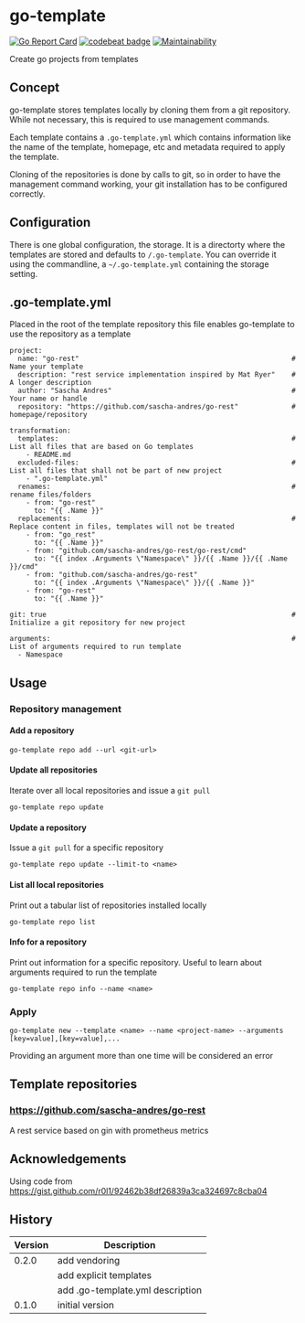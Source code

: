 # go-template

[![Go Report Card](https://goreportcard.com/badge/github.com/sascha-andres/go-template)](https://goreportcard.com/report/github.com/sascha-andres/go-template) [![codebeat badge](https://codebeat.co/badges/530c668a-42cb-41f5-a8e5-5284f606aa5e)](https://codebeat.co/projects/github-com-sascha-andres-go-template-master) [![Maintainability](https://api.codeclimate.com/v1/badges/f3fd3deb5a43e8acf536/maintainability)](https://codeclimate.com/github/sascha-andres/go-template/maintainability)

Create go projects from templates

## Concept

go-template stores templates locally by cloning them from a git repository. While not necessary, this is required to use management commands.

Each template contains a `.go-template.yml` which contains information like the name of the template, homepage, etc and metadata required to apply the template.

Cloning of the repositories is done by calls to git, so in order to have the management command working, your git installation has to be configured correctly.

## Configuration

There is one global configuration, the storage. It is a directorty where the templates are stored and defaults to `/.go-template`. You can override it using the commandline, a `~/.go-template.yml` containing the storage setting.

## .go-template.yml

Placed in the root of the template repository this file enables go-template to use the repository as a template

    project:
      name: "go-rest"                                                    # Name your template
      description: "rest service implementation inspired by Mat Ryer"    # A longer description
      author: "Sascha Andres"                                            # Your name or handle
      repository: "https://github.com/sascha-andres/go-rest"             # homepage/repository
    
    transformation:
      templates:                                                         # List all files that are based on Go templates
        - README.md
      excluded-files:                                                    # List all files that shall not be part of new project
        - ".go-template.yml"
      renames:                                                           # rename files/folders
        - from: "go-rest"
          to: "{{ .Name }}"
      replacements:                                                      # Replace content in files, templates will not be treated
        - from: "go_rest"
          to: "{{ .Name }}"
        - from: "github.com/sascha-andres/go-rest/go-rest/cmd"
          to: "{{ index .Arguments \"Namespace\" }}/{{ .Name }}/{{ .Name }}/cmd"
        - from: "github.com/sascha-andres/go-rest"
          to: "{{ index .Arguments \"Namespace\" }}/{{ .Name }}"
        - from: "go-rest"
          to: "{{ .Name }}"
    
    git: true                                                            # Initialize a git repository for new project
    
    arguments:                                                           # List of arguments required to run template
      - Namespace

## Usage

### Repository management

#### Add a repository

    go-template repo add --url <git-url>

#### Update all repositories

Iterate over all local repositories and issue a `git pull`

    go-template repo update

#### Update a repository

Issue a `git pull` for a specific repository

    go-template repo update --limit-to <name>

#### List all local repositories

Print out a tabular list of repositories installed locally

    go-template repo list

#### Info for a repository

Print out information for a specific repository. Useful to learn about arguments required to run the template

    go-template repo info --name <name>

### Apply

    go-template new --template <name> --name <project-name> --arguments [key=value],[key=value],...

Providing an argument more than one time will be considered an error

## Template repositories

### https://github.com/sascha-andres/go-rest

A rest service based on gin with prometheus metrics

## Acknowledgements

Using code from https://gist.github.com/r0l1/92462b38df26839a3ca324697c8cba04

## History

|Version|Description|
|---|---|
|0.2.0|add vendoring|
||add explicit templates|
||add .go-template.yml description|
|0.1.0|initial version|
